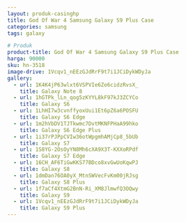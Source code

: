 ```yaml
---
layout: produk-casinghp
title: God Of War 4 Samsung Galaxy S9 Plus Case
categories: samsung
tags: galaxy

# Produk
product-title: God Of War 4 Samsung Galaxy S9 Plus Case
harga: 90000
sku: hn-3518
image-drive: 1Vcqv1_nEEzGJdRrF9t7i1JCiDykWDyJa
gallery:
  - url: 1K4K4jP63wlxt6VSPVIe6Zo6cidzRvsX_
    title: Galaxy Note 8
  - url: 1hGTPk_lLn_qog5zKYYL8kF97kJ3ZCYCo
    title: Galaxy S6
  - url: 1LhHI7w3cvnffyoxUui1Et6pZ6a6POSFU
    title: Galaxy S6 Edge
  - url: 1m2hVbDV1TJTkwmc7DvtMKNFPHaA99hko
    title: Galaxy S6 Edge Plus
  - url: 1i37rPJPpCVIw36otWpgmhAMjCp8_5bUb
    title: Galaxy S7
  - url: 1S8YG-2OsOyYN8Mh6cXA9X3T-KXXoRPdf
    title: Galaxy S7 Edge
  - url: 16CH_AF6TiGwKKS77BDco8xvGwUoKqwPJ
    title: Galaxy S8
  - url: 1dmDan76OA0yX_MtnSWVecFvKm00jRJsg
    title: Galaxy S8 Plus
  - url: 1f7aCf4XtmG2BnN-Ri_XM8JlmwfQ3OQwy
    title: Galaxy S9
  - url: 1Vcqv1_nEEzGJdRrF9t7i1JCiDykWDyJa
    title: Galaxy S9 Plus
---
```

